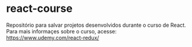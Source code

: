 # react-course
Repositório para salvar projetos desenvolvidos durante o curso de React.
Para mais informaçes sobre o curso, acesse: https://www.udemy.com/react-redux/